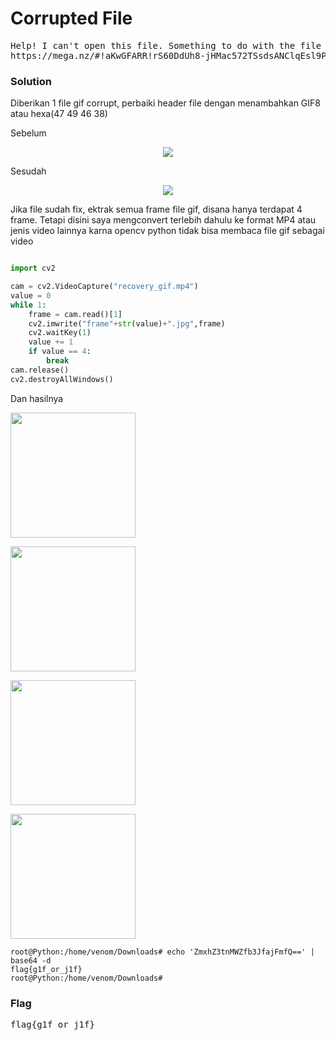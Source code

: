 <h1><b>Corrupted File</h1></b>
<pre>
Help! I can't open this file. Something to do with the file header… Whatever that is. 
https://mega.nz/#!aKwGFARR!rS60DdUh8-jHMac572TSsdsANClqEsl9PD2sGl-SyDk
</pre>
</b><h3>Solution</h3></b>
<p>Diberikan 1 file gif corrupt, perbaiki header file dengan menambahkan GIF8 atau hexa(47 49 46 38)</p>
<p>Sebelum</p>
<p align='center'>
  <img src="https://github.com/enomarozi/Writeup-CTF_Online/blob/master/CTFlearn/Forensics/Images/Recovery_gif.jpg">
</p>
<p>Sesudah</p>
<p align='center'>
  <img src="https://github.com/enomarozi/Writeup-CTF_Online/blob/master/CTFlearn/Forensics/Images/Recovery_gif1.jpg">
</p>
<p>Jika file sudah fix, ektrak semua frame file gif, disana hanya terdapat 4 frame. Tetapi disini saya mengconvert terlebih dahulu ke format MP4 atau jenis video lainnya
karna opencv python tidak bisa membaca file gif sebagai video</p>

```python

import cv2

cam = cv2.VideoCapture("recovery_gif.mp4")
value = 0
while 1:
    frame = cam.read()[1]
    cv2.imwrite("frame"+str(value)+".jpg",frame)
    cv2.waitKey(1)
    value += 1
    if value == 4:
        break
cam.release()
cv2.destroyAllWindows()
```
<p>Dan hasilnya</p>
<p align='left'>
  <img src='https://github.com/enomarozi/Writeup-CTF_Online/blob/master/CTFlearn/Forensics/Images/frame0.jpg' width=200>
</p>
<p align='left'>
  <img src='https://github.com/enomarozi/Writeup-CTF_Online/blob/master/CTFlearn/Forensics/Images/frame1.jpg' width=200>
</p>
<p align='left'>
  <img src='https://github.com/enomarozi/Writeup-CTF_Online/blob/master/CTFlearn/Forensics/Images/frame2.jpg' width=200>
</p>
<p align='left'>
  <img src='https://github.com/enomarozi/Writeup-CTF_Online/blob/master/CTFlearn/Forensics/Images/frame3.jpg' width=200>
</p>

```console
root@Python:/home/venom/Downloads# echo 'ZmxhZ3tnMWZfb3JfajFmfQ==' | base64 -d
flag{g1f_or_j1f}
root@Python:/home/venom/Downloads# 
```
</b><h3>Flag</h3></b>
<pre>
flag{g1f_or_j1f}
</pre>
